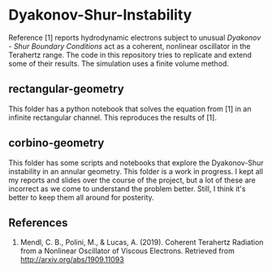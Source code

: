 # Dyakonov-Shur-Instability
Reference [1] reports hydrodynamic electrons subject to unusual *Dyakonov - Shur Boundary Conditions* act as a coherent, nonlinear oscillator in the Terahertz range.  The code in this repository tries to replicate and extend some of their results.  The simulation uses a finite volume method.

## rectangular-geometry
This folder has a python notebook that solves the equation from [1] in an infinite rectangular channel.  This reproduces the results of [1].

## corbino-geometry
This folder has some scripts and notebooks that explore the Dyakonov-Shur instability in an annular geometry.  This folder is a work in progress. I kept all my reports and slides over the course of the project, but a lot of these are incorrect as we come to understand the problem better.  Still, I think it's better to keep them all around for posterity.


## References
1. Mendl, C. B., Polini, M., & Lucas, A. (2019). Coherent Terahertz Radiation from a Nonlinear
Oscillator of Viscous Electrons. Retrieved from http://arxiv.org/abs/1909.11093
